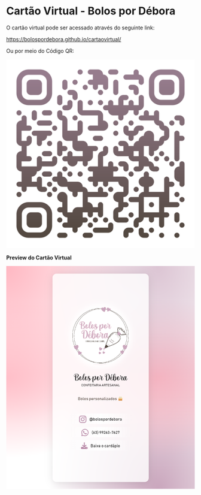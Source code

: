 # Cartão Virtual - Bolos por Débora
O cartão virtual pode ser acessado através do seguinte link: 

https://bolospordebora.github.io/cartaovirtual/

Ou por meio do Código QR:

![Alt text](<qr-code - bolos por debora.png>)

**Preview do Cartão Virtual**

![Alt text](<image - cartao virtual.png>)
